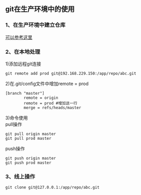 git在生产环境中的使用
-----
### 1、在生产环境中建立仓库
[可以参考这里](git-server.md)

### 2、在本地处理
1)添加远程git连接
```
git remote add prod git@192.168.229.150:/app/repo/abc.git
```
2)在.git/config文件中增加remote = prod
```
[branch "master"]
        remote = origin
        remote = prod #增加这一行
        merge = refs/heads/master
```
3)命令使用<br>
pull操作
```
git pull origin master
git pull prod master
```
push操作
```
git push origin master
git push prod master
```
### 3、线上操作
```
git clone git@127.0.0.1:/app/repo/abc.git
```
